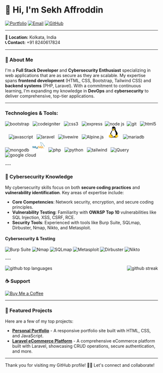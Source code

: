 # 👋 Hi, I'm Sekh Affroddin
[![Portfolio](https://img.shields.io/badge/Portfolio-Website-0C71E0?style=for-the-badge&logo=netlify&logoColor=white&labelColor=0C71E0&label=Portfolio)](https://affroddin.netlify.app) 
[![Email](https://img.shields.io/badge/Email-skaffroddin4@gmail.com-EA4335?style=for-the-badge&logo=gmail&logoColor=white&labelColor=EA4335&label=Email)](mailto:skaffroddin4@gmail.com) 
[![GitHub](https://img.shields.io/badge/GitHub-skaffroddin-181717?style=for-the-badge&logo=github&logoColor=white&labelColor=181717&label=GitHub)](https://github.com/skaffroddin?tab=repositories)

---

**📍 Location:** Kolkata, India  
**📞 Contact:** +91 8240617824

---

### 🌟 About Me  
I'm a **Full Stack Developer** and **Cybersecurity Enthusiast** specializing in web applications that are as secure as they are scalable. My expertise spans **frontend development** (HTML, CSS, Bootstrap, Tailwind CSS) and **backend systems** (PHP, Laravel). With a commitment to continuous learning, I’m expanding my knowledge in **DevOps** and **cybersecurity** to deliver comprehensive, top-tier applications.

---

<h3 align="left">Technologies & Tools:</h3>
<p align="left">
    <img src="https://skillicons.dev/icons?i=bootstrap" alt="bootstrap" width="50" height="40"/>&nbsp;&nbsp;
    <img src="https://cdn.worldvectorlogo.com/logos/codeigniter.svg" alt="codeigniter" width="40" height="40"/>&nbsp;&nbsp;
    <img src="https://skillicons.dev/icons?i=css" alt="css3" width="40" height="40"/>&nbsp;&nbsp;
    <img src="https://skillicons.dev/icons?i=express" alt="express" width="40" height="40"/>&nbsp;
    <img src="https://skillicons.dev/icons?i=nodejs" alt="node js" width="63" height="40"/>&nbsp;
    <img src="https://skillicons.dev/icons?i=git" alt="git" width="40" height="40"/>&nbsp;&nbsp;
    <img src="https://skillicons.dev/icons?i=html" alt="html5" width="40" height="40"/>&nbsp;&nbsp;
    <img src="https://skillicons.dev/icons?i=javascript" alt="javascript" width="40" height="40"/>&nbsp;&nbsp;
    <img src="https://skillicons.dev/icons?i=laravel" alt="laravel" width="40" height="40"/>&nbsp;&nbsp;
    <img src="https://indykoning.nl/wp-content/uploads/2020/03/Livewire.png" alt="livewire" width="40" height="40"/>&nbsp;&nbsp;
    <img src="https://skillicons.dev/icons?i=alpinejs" alt="Alpine.js" width="40" height="40"/>&nbsp;&nbsp;
    <img src="https://raw.githubusercontent.com/devicons/devicon/master/icons/linux/linux-original.svg" alt="linux" width="40" height="40"/>&nbsp;&nbsp;
    <img src="https://www.vectorlogo.zone/logos/mariadb/mariadb-icon.svg" alt="mariadb" width="40" height="40"/>&nbsp;&nbsp;
    <img src="https://skillicons.dev/icons?i=mongodb" alt="mongodb" width="40" height="40"/>&nbsp;&nbsp;
    <img src="https://raw.githubusercontent.com/devicons/devicon/master/icons/mysql/mysql-original-wordmark.svg" alt="mysql" width="40" height="40"/>&nbsp;&nbsp;
    <img src="https://skillicons.dev/icons?i=php" alt="php" width="40" height="40"/>&nbsp;&nbsp;
    <img src="https://skillicons.dev/icons?i=python" alt="python" width="40" height="40"/>&nbsp;&nbsp;
    <img src="https://skillicons.dev/icons?i=tailwind" alt="tailwind" width="40" height="40"/>&nbsp;&nbsp;
    <img src="https://skillicons.dev/icons?i=jquery" alt="jQuery" width="40" height="40"/>&nbsp;&nbsp;
    <img src="https://skillicons.dev/icons?i=gcp" alt="google cloud" width="40" height="40"/>&nbsp;&nbsp;
</p>
---

### 🔐 Cybersecurity Knowledge  
My cybersecurity skills focus on both **secure coding practices** and **vulnerability identification**. Key areas of expertise include:  
- **Core Competencies**: Network security, encryption, and secure coding principles.  
- **Vulnerability Testing**: Familiarity with **OWASP Top 10** vulnerabilities like SQL Injection, XSS, CSRF, RCE.  
- **Security Tools**: Experienced with tools like Burp Suite, SQLmap, Dirbuster, Nmap, Nikto, and Metasploit.

#### **Cybersecurity & Testing**  
<p>
    <img src="https://img.shields.io/badge/Burp%20Suite-FF5700?style=for-the-badge&logo=burp-suite&logoColor=white" alt="Burp Suite" width="120" height="30">
<img src="https://img.shields.io/badge/Nmap-494B8C?style=for-the-badge&logo=nmap&logoColor=white" alt="Nmap" width="120" height="30">
<img src="https://img.shields.io/badge/SQLmap-3E8E41?style=for-the-badge&logo=sql&logoColor=white" alt="SQLmap" width="120" height="30">
<img src="https://img.shields.io/badge/Metasploit-000000?style=for-the-badge&logo=metasploit&logoColor=white" alt="Metasploit" width="120" height="30">
<img src="https://img.shields.io/badge/Dirbuster-EB1C24?style=for-the-badge&logo=dirbuster&logoColor=white" alt="Dirbuster" width="120" height="30">
<img src="https://img.shields.io/badge/Nikto-22D45A?style=for-the-badge&logo=nikto&logoColor=white" alt="Nikto" width="120" height="30">
</p>
---
<p>
  <img class="output" src="https://github-readme-stats.vercel.app/api/top-langs/?username=vickypandey14&theme=tokyonight&show_icons=true&hide_border=true&layout=compact" alt="github top languages">
<img align="right" class="output" src="https://github-readme-streak-stats.herokuapp.com/?user=vickypandey14&theme=tokyonight&hide_border=true" alt="github streak">
</p>

### ☕ Support  
<p>
  <a href="https://www.buymeacoffee.com/affroddin"> 
    <img src="https://cdn.buymeacoffee.com/buttons/v2/default-yellow.png" height="50" width="210" alt="Buy Me a Coffee" />
  </a>
</p>

---

### 🚀 Featured Projects  
Here are a few of my top projects:  
- [**Personal Portfolio**](https://github.com/skaffroddin/portfolio) - A responsive portfolio site built with HTML, CSS, and JavaScript.  
- [**Laravel eCommerce Platform**](https://github.com/skaffroddin/laravel-ecommerce) - A comprehensive eCommerce platform built with Laravel, showcasing CRUD operations, secure authentication, and more.

---

Thank you for visiting my GitHub profile! 👨‍💻 Let's connect and collaborate!
